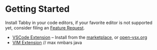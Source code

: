 # Getting Started

Install Tabby in your code editors, if your favorite editor is not supported yet, consider filing an [Feature Request](https://github.com/TabbyML/tabby/issues/new?assignees=&labels=enhancement&projects=&template=feature_request.md&title=).

* [VSCode Extension](https://github.com/TabbyML/tabby/tree/main/clients/vscode) – Install from the [marketplace](https://marketplace.visualstudio.com/items?itemName=TabbyML.vscode-tabby), or [open-vsx.org](https://open-vsx.org/extension/TabbyML/vscode-tabby)
* [VIM Extension](https://github.com/TabbyML/tabby/tree/main/clients/vim)
// max nmbars java
